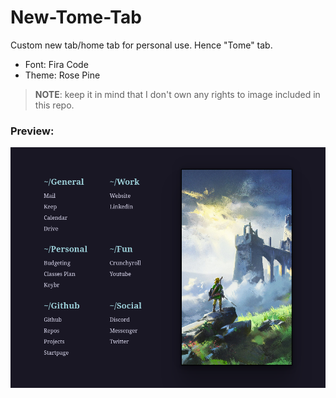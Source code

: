 # New-Tome-Tab
Custom new tab/home tab for personal use. Hence "Tome" tab.

- Font: Fira Code
- Theme: Rose Pine

> **NOTE**: keep it in mind that I don't own any rights to image included in this repo.

### Preview:

![img](preview.png)
